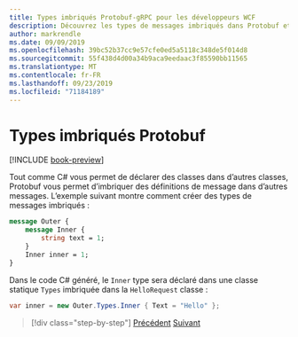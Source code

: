 ```yaml
---
title: Types imbriqués Protobuf-gRPC pour les développeurs WCF
description: Découvrez les types de messages imbriqués dans Protobuf et gRPC, ainsi que la façon C#dont ils sont générés dans.
author: markrendle
ms.date: 09/09/2019
ms.openlocfilehash: 39bc52b37cc9e57cfe0ed5a5118c348de5f014d8
ms.sourcegitcommit: 55f438d4d00a34b9aca9eedaac3f85590bb11565
ms.translationtype: MT
ms.contentlocale: fr-FR
ms.lasthandoff: 09/23/2019
ms.locfileid: "71184189"
---
```

# <a name="protobuf-nested-types"></a>Types imbriqués Protobuf

[!INCLUDE [book-preview](../../../includes/book-preview.md)]

Tout comme C# vous permet de déclarer des classes dans d’autres classes, Protobuf vous permet d’imbriquer des définitions de message dans d’autres messages. L’exemple suivant montre comment créer des types de messages imbriqués :

```protobuf
message Outer {
    message Inner {
        string text = 1;
    }
    Inner inner = 1;
}
```

Dans le code C# généré, le `Inner` type sera déclaré dans une classe statique `Types` imbriquée dans la `HelloRequest` classe :

```csharp
var inner = new Outer.Types.Inner { Text = "Hello" };
```

>[!div class="step-by-step"]
>[Précédent](protobuf-data-types.md)
>[Suivant](protobuf-repeated.md)
